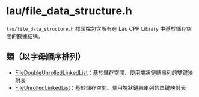 # lau/file_data_structure.h

`lau/file_data_structure.h` 標頭檔包含所有在 Lau CPP Library 中基於儲存空間的數據結構。

## 類（以字母順序排列）
- [FileDoubleUnrolledLinkedList](file_double_unrolled_linked_list_zh.md)：基於儲存空間、使用塊狀鏈結串列的雙鍵映射表
- [FileUnrolledLinkedList](file_unrolled_linked_list_zh.md)：基於儲存空間、使用塊狀鏈結串列的單鍵映射表
